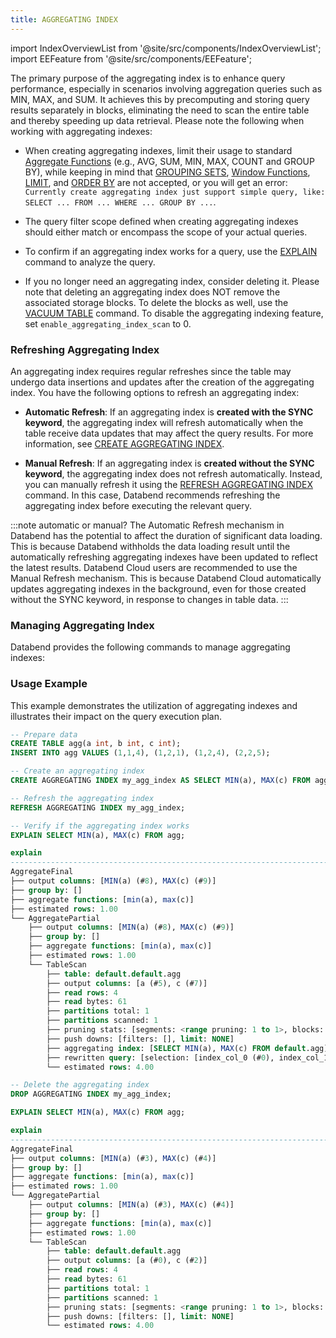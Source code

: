 ```yaml
---
title: AGGREGATING INDEX
---
```

import IndexOverviewList from '@site/src/components/IndexOverviewList';
import EEFeature from '@site/src/components/EEFeature';

<EEFeature featureName='AGGREGATING INDEX'/>

The primary purpose of the aggregating index is to enhance query performance, especially in scenarios involving aggregation queries such as MIN, MAX, and SUM. It achieves this by precomputing and storing query results separately in blocks, eliminating the need to scan the entire table and thereby speeding up data retrieval. Please note the following when working with aggregating indexes:

- When creating aggregating indexes, limit their usage to standard [Aggregate Functions](../../../15-sql-functions/10-aggregate-functions/index.md) (e.g., AVG, SUM, MIN, MAX, COUNT and GROUP BY), while keeping in mind that [GROUPING SETS](../../20-query-syntax/07-query-group-by-grouping-sets.md), [Window Functions](../../../15-sql-functions/122-window-functions/index.md), [LIMIT](../../20-query-syntax/01-query-select.md#limit-clause), and [ORDER BY](../../20-query-syntax/01-query-select.md#order-by-clause) are not accepted, or you will get an error: `Currently create aggregating index just support simple query, like: SELECT ... FROM ... WHERE ... GROUP BY ...`.

- The query filter scope defined when creating aggregating indexes should either match or encompass the scope of your actual queries.

- To confirm if an aggregating index works for a query, use the [EXPLAIN](../../90-explain-cmds/explain.md) command to analyze the query.

- If you no longer need an aggregating index, consider deleting it. Please note that deleting an aggregating index does NOT remove the associated storage blocks. To delete the blocks as well, use the [VACUUM TABLE](../20-table/91-vacuum-table.md) command. To disable the aggregating indexing feature, set `enable_aggregating_index_scan` to 0.

### Refreshing Aggregating Index

An aggregating index requires regular refreshes since the table may undergo data insertions and updates after the creation of the aggregating index. You have the following options to refresh an aggregating index:

- **Automatic Refresh**: If an aggregating index is **created with the SYNC keyword**, the aggregating index will refresh automatically when the table receive data updates that may affect the query results. For more information, see [CREATE AGGREGATING INDEX](create-aggregating-index.md).

- **Manual Refresh**: If an aggregating index is **created without the SYNC keyword**, the aggregating index does not refresh automatically. Instead, you can manually refresh it using the [REFRESH AGGREGATING INDEX](refresh-aggregating-index.md) command. In this case, Databend recommends refreshing the aggregating index before executing the relevant query.

:::note automatic or manual?
The Automatic Refresh mechanism in Databend has the potential to affect the duration of significant data loading. This is because Databend withholds the data loading result until the automatically refreshing aggregating indexes have been updated to reflect the latest results. Databend Cloud users are recommended to use the Manual Refresh mechanism. This is because Databend Cloud automatically updates aggregating indexes in the background, even for those created without the SYNC keyword, in response to changes in table data.
:::

### Managing Aggregating Index

Databend provides the following commands to manage aggregating indexes:

<IndexOverviewList />

### Usage Example

This example demonstrates the utilization of aggregating indexes and illustrates their impact on the query execution plan.

```sql
-- Prepare data
CREATE TABLE agg(a int, b int, c int);
INSERT INTO agg VALUES (1,1,4), (1,2,1), (1,2,4), (2,2,5);

-- Create an aggregating index
CREATE AGGREGATING INDEX my_agg_index AS SELECT MIN(a), MAX(c) FROM agg;

-- Refresh the aggregating index
REFRESH AGGREGATING INDEX my_agg_index;

-- Verify if the aggregating index works
EXPLAIN SELECT MIN(a), MAX(c) FROM agg;

explain                                                                                                               |
----------------------------------------------------------------------------------------------------------------------+
AggregateFinal                                                                                                        |
├── output columns: [MIN(a) (#8), MAX(c) (#9)]                                                                        |
├── group by: []                                                                                                      |
├── aggregate functions: [min(a), max(c)]                                                                             |
├── estimated rows: 1.00                                                                                              |
└── AggregatePartial                                                                                                  |
    ├── output columns: [MIN(a) (#8), MAX(c) (#9)]                                                                    |
    ├── group by: []                                                                                                  |
    ├── aggregate functions: [min(a), max(c)]                                                                         |
    ├── estimated rows: 1.00                                                                                          |
    └── TableScan                                                                                                     |
        ├── table: default.default.agg                                                                                |
        ├── output columns: [a (#5), c (#7)]                                                                          |
        ├── read rows: 4                                                                                              |
        ├── read bytes: 61                                                                                            |
        ├── partitions total: 1                                                                                       |
        ├── partitions scanned: 1                                                                                     |
        ├── pruning stats: [segments: <range pruning: 1 to 1>, blocks: <range pruning: 1 to 1, bloom pruning: 0 to 0>]|
        ├── push downs: [filters: [], limit: NONE]                                                                    |
        ├── aggregating index: [SELECT MIN(a), MAX(c) FROM default.agg]                                               |
        ├── rewritten query: [selection: [index_col_0 (#0), index_col_1 (#1)]]                                        |
        └── estimated rows: 4.00                                                                                      |

-- Delete the aggregating index
DROP AGGREGATING INDEX my_agg_index;

EXPLAIN SELECT MIN(a), MAX(c) FROM agg;

explain                                                                                                               |
----------------------------------------------------------------------------------------------------------------------+
AggregateFinal                                                                                                        |
├── output columns: [MIN(a) (#3), MAX(c) (#4)]                                                                        |
├── group by: []                                                                                                      |
├── aggregate functions: [min(a), max(c)]                                                                             |
├── estimated rows: 1.00                                                                                              |
└── AggregatePartial                                                                                                  |
    ├── output columns: [MIN(a) (#3), MAX(c) (#4)]                                                                    |
    ├── group by: []                                                                                                  |
    ├── aggregate functions: [min(a), max(c)]                                                                         |
    ├── estimated rows: 1.00                                                                                          |
    └── TableScan                                                                                                     |
        ├── table: default.default.agg                                                                                |
        ├── output columns: [a (#0), c (#2)]                                                                          |
        ├── read rows: 4                                                                                              |
        ├── read bytes: 61                                                                                            |
        ├── partitions total: 1                                                                                       |
        ├── partitions scanned: 1                                                                                     |
        ├── pruning stats: [segments: <range pruning: 1 to 1>, blocks: <range pruning: 1 to 1, bloom pruning: 0 to 0>]|
        ├── push downs: [filters: [], limit: NONE]                                                                    |
        └── estimated rows: 4.00                                                                                      |
```